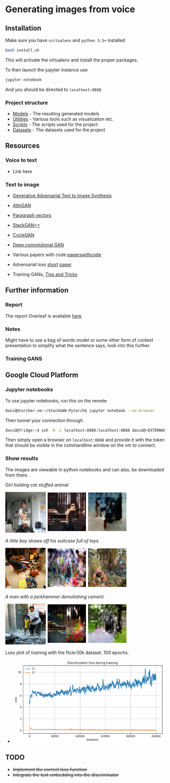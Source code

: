 # Generating images from voice

## Installation

Make sure you have `virtualenv` and `python 3.5+` installed

```bash
bash install.sh
```
This will activate the virtualenv and install the proper packages.

To then launch the jupyter instance use
```bash
jupyter notebook
```
And you should be directed to `localhost:8888`. 

### Project structure
* [Models](models) - The resulting generated models
* [Utilities](utils) - Various tools such as visualization etc.
* [Scripts](scripts) - The scripts used for the project
* [Datasets](datasets) - The datasets used for the project

## Resources

### Voice to text
* Link here

### Text to image

* [Generative Adversarial Text to Image Synthesis](https://arxiv.org/pdf/1605.05396.pdf)

* [AttnGAN](https://arxiv.org/pdf/1711.10485.pdf)

* [Paragraph vectors](https://cs.stanford.edu/~quocle/paragraph_vector.pdf)

* [StackGAN++](https://arxiv.org/pdf/1710.10916)

* [CycleGAN](https://junyanz.github.io/CycleGAN/)

* [Deep convolutional GAN](https://arxiv.org/pdf/1511.06434.pdf)

* Various papers with code [paperswithcode](https://paperswithcode.com/task/text-to-image-generation)

* Adversarial loss [short](https://www.quora.com/What-is-adversarial-loss-in-machine-learning) [paper](https://arxiv.org/pdf/1901.08753.pdf)

* Training GANs, [Tips and Tricks](https://github.com/soumith/ganhacks)

## Further information

### Report
The report Overleaf is available [here](https://www.overleaf.com/4488118745cjmprgwyfxcw)

### Notes

Might have to use a bag of words model or some other form of context presentation to simplify what the sentence says, look into this further.

### Training GANS

## Google Cloud Platform

### Jupyter notebooks
To use jupyter notebooks, run this on the remote
```bash
david@torcher-vm:~/StackGAN-Pytorch$ jupyter notebook --no-browser
```

Then tunnel your connection through
```bash
david@fridge:~$ ssh -N -L localhost:8888:localhost:8888 david@<EXTERNAL_IP_OF_VM>
```
Then simply open a browser on `localhost:8888` and provide it with the token that should be visible in the commandline window on the vm to connect.

### Show results
The images are viewable in python notebooks and can also, be downloaded from there. 

*Girl holding cat stuffed animal*

![Results for flickr30k dataset, 50,100 epochs.](report/img/merge_girl.png)

*A little boy shows off his suitcase full of toys.*

![Results for flickr30k dataset, 50,100 epochs.](report/img/merge_suit.png)

*A man with a jackhammer demolishing cement.*

![Results for flickr30k dataset, 50,100 epochs.](report/img/merge_jack.png)

Loss plot of training with the flickr30k dataset. 100 epochs.
* ![Training progression](results/both_loss.png)

## TODO
* ~~Implement the correct loss function~~
* ~~Integrate the text embedding into the discriminator~~

